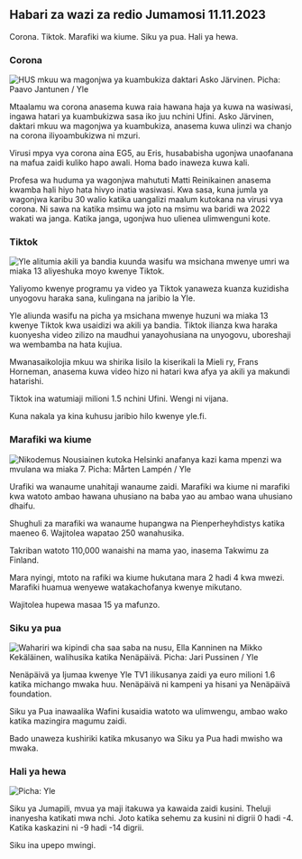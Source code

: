 ## Habari za wazi za redio Jumamosi 11.11.2023

Corona. Tiktok. Marafiki wa kiume. Siku ya pua. Hali ya hewa.

### Corona

![HUS mkuu wa magonjwa ya kuambukiza daktari Asko Järvinen. Picha: Paavo Jantunen / Yle](https://images.cdn.yle.fi/image/upload/c_crop,h_3027,w_5382,x_0,y_311/ar_1.777777777777777,c_fill,g_faces,w_1_75.0q_auto:eco/f_auto/fl_lossy/v1699692578/39-1199235654f3bb0eba14)

Mtaalamu wa corona anasema kuwa raia hawana haja ya kuwa na wasiwasi, ingawa hatari ya kuambukizwa sasa iko juu nchini Ufini. Asko Järvinen, daktari mkuu wa magonjwa ya kuambukiza, anasema kuwa ulinzi wa chanjo na corona iliyoambukizwa ni mzuri.

Virusi mpya vya corona aina EG5, au Eris, husababisha ugonjwa unaofanana na mafua zaidi kuliko hapo awali. Homa bado inaweza kuwa kali.

Profesa wa huduma ya wagonjwa mahututi Matti Reinikainen anasema kwamba hali hiyo hata hivyo inatia wasiwasi. Kwa sasa, kuna jumla ya wagonjwa karibu 30 walio katika uangalizi maalum kutokana na virusi vya corona. Ni sawa na katika msimu wa joto na msimu wa baridi wa 2022 wakati wa janga. Katika janga, ugonjwa huo ulienea ulimwenguni kote.

### Tiktok

![Yle alitumia akili ya bandia kuunda wasifu wa msichana mwenye umri wa miaka 13 aliyeshuka moyo kwenye Tiktok. ](https://images.cdn.yle.fi/image/upload/c_crop,h_2955,w_5255,x_371,y_789/ar_1.7777777777777777,c_fill,g_faces,h_675,w_1200_utoe/1200_autoe.fl_lossy/v1697625813/39-1187987652fb3e8a7ce7)

Yaliyomo kwenye programu ya video ya Tiktok yanaweza kuanza kuzidisha unyogovu haraka sana, kulingana na jaribio la Yle.

Yle aliunda wasifu na picha ya msichana mwenye huzuni wa miaka 13 kwenye Tiktok kwa usaidizi wa akili ya bandia. Tiktok ilianza kwa haraka kuonyesha video zilizo na maudhui yanayohusiana na unyogovu, uboreshaji wa wembamba na hata kujiua.

Mwanasaikolojia mkuu wa shirika lisilo la kiserikali la Mieli ry, Frans Horneman, anasema kuwa video hizo ni hatari kwa afya ya akili ya makundi hatarishi.

Tiktok ina watumiaji milioni 1.5 nchini Ufini. Wengi ni vijana.

Kuna nakala ya kina kuhusu jaribio hilo kwenye yle.fi.

### Marafiki wa kiume

![Nikodemus Nousiainen kutoka Helsinki anafanya kazi kama mpenzi wa mvulana wa miaka 7. Picha: Mårten Lampén / Yle](https://images.cdn.yle.fi/image/upload/c_crop,h_2250,w_4000,x_0,y_150/ar_1.7777777777777777,c_fill,g_faces_60,wp_1.q_auto:eco/f_auto/fl_lossy/v1699361417/39-1197061654a30293868a)

Urafiki wa wanaume unahitaji wanaume zaidi. Marafiki wa kiume ni marafiki kwa watoto ambao hawana uhusiano na baba yao au ambao wana uhusiano dhaifu.

Shughuli za marafiki wa wanaume hupangwa na Pienperheyhdistys katika maeneo 6. Wajitolea wapatao 250 wanahusika.

Takriban watoto 110,000 wanaishi na mama yao, inasema Takwimu za Finland.

Mara nyingi, mtoto na rafiki wa kiume hukutana mara 2 hadi 4 kwa mwezi. Marafiki huamua wenyewe watakachofanya kwenye mikutano.

Wajitolea hupewa masaa 15 ya mafunzo.

### Siku ya pua

![Wahariri wa kipindi cha saa saba na nusu, Ella Kanninen na Mikko Kekäläinen, walihusika katika Nenäpäivä. Picha: Jari Pussinen / Yle](https://images.cdn.yle.fi/image/upload/c_crop,h_3125,w_5557,x_0,y_126/ar_1.777777777777777,c_fill,g_faces,w_125.0q_auto:eco/f_auto/fl_lossy/v1699531130/39-1198130654cc7a81d6f6)

Nenäpäivä ya Ijumaa kwenye Yle TV1 ilikusanya zaidi ya euro milioni 1.6 katika michango mwaka huu. Nenäpäivä ni kampeni ya hisani ya Nenäpäivä foundation.

Siku ya Pua inawaalika Wafini kusaidia watoto wa ulimwengu, ambao wako katika mazingira magumu zaidi.

Bado unaweza kushiriki katika mkusanyo wa Siku ya Pua hadi mwisho wa mwaka.

### Hali ya hewa

![ Picha: Yle](https://images.cdn.yle.fi/image/upload/c_crop,h_1080,w_1919,x_0,y_0/ar_1.7777777777777777,c_fill,g_faces,h_6710/0_pq2.:eco/f_auto/fl_lossy/v1699717391/39-1199335654fa0f0a84d5)

Siku ya Jumapili, mvua ya maji itakuwa ya kawaida zaidi kusini. Theluji inanyesha katikati mwa nchi. Joto katika sehemu za kusini ni digrii 0 hadi -4. Katika kaskazini ni -9 hadi -14 digrii.

Siku ina upepo mwingi.
